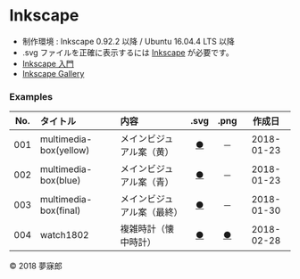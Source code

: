 # Inkscape

* 制作環境 : Inkscape 0.92.2 以降 / Ubuntu 16.04.4 LTS 以降
* .svg ファイルを正確に表示するには [Inkscape](https://inkscape.org/ja/) が必要です。
* [Inkscape 入門](https://github.com/mubirou/inkscape/tree/master/introduction)
* [Inkscape Gallery](https://inkscape.org/en/~mubirou)

### <b>Examples</b>

|No.|タイトル|内容|.svg|.png|作成日|
|:--:|:--|:--|:--:|:--:|:--:|
|001|multimedia-box(yellow)|メインビジュアル案（黄）|[●](https://mubirou.github.io/Inkscape/svg/001_multimedia-box_yellow.svg)|－|2018-01-23|
|002|multimedia-box(blue)|メインビジュアル案（青）|[●](https://mubirou.github.io/Inkscape/svg/002_multimedia-box_blue.svg)|－|2018-01-23|
|003|multimedia-box(final)|メインビジュアル案（最終）|[●](https://mubirou.github.io/Inkscape/svg/003_multimedia-box_final.svg)|－|2018-01-30|
|004|watch1802|複雑時計（懐中時計）|[●](https://mubirou.github.io/Inkscape/svg/004_watch1802.svg)|[●](https://mubirou.github.io/Inkscape/png/004_watch1802.png)|2018-02-28|

© 2018 夢寐郎